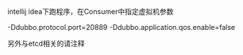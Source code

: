 intellij idea下跑程序，在Consumer中指定虚拟机参数

-Ddubbo.protocol.port=20889 -Ddubbo.application.qos.enable=false



另外与etcd相关的请注释